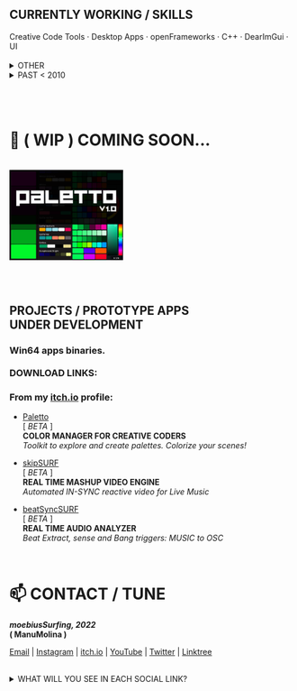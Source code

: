 <br/><br/>

<h2>CURRENTLY WORKING / SKILLS</h2>
Creative Code Tools · Desktop Apps · openFrameworks · C++ · DearImGui · UI

<br/>
<br/>

<details>
<summary>OTHER</summary>
</br>
Arduino/ESP USB bridge integration for ofApp's  ·  Electronics

<h3>LEARN INTEREST</h3>
Unreal Engine  ·  Houdini  ·  React / ThreeJS

<br/>

</details>
 
<details>
<summary>PAST < 2010</summary>
</br>
Tech. Telecom Engineer, UPC. Electronics, Audio DSP spec, 2000 · Sound Engineer and Music Producer, 2001/2009 · Live Streamer since 2004 · Live Stream enhanced music shows, 2008 · Mixed Reality decentralized music Events in Second Life Metaverse vs Real Live + Machinima film making, 2007/2010.

</details>
 
<br/>
<br/>
<br/>

<h1>🔭 ( WIP ) COMING SOON...</h1>

<br/>

<div align="left">
<img src="https://github.com/moebiussurfing/moebiusSurfing/blob/main/Paletto_Thumbnail.png" align="center" height="40%" width="40%">
</div>

<br/><br/>

<p>
<h2>
PROJECTS / PROTOTYPE APPS<br/>
UNDER DEVELOPMENT<br/> 
</h2>
</p>

<p>
<h3>
Win64 apps binaries.<br/><br/>
DOWNLOAD LINKS:
</h3>
</p>

<p>
<h3>From my <a href="https://moebiussurfing.itch.io/" target="_blank">itch.io</a> profile:<br/>

</h3>
</p>

<p>
  
  * <a href="https://moebiussurfing.itch.io/paletto" target="_blank">Paletto</a> <br/>[ <i>BETA</i> ]
  <br/><b>COLOR MANAGER FOR CREATIVE CODERS</b><br/>
<i>Toolkit to explore and create palettes. Colorize your scenes!</i><br/>

  * <a href="https://moebiussurfing.itch.io/skipsurf?secret=vThAQqFofT4go1Wvh4KUcCHO8UU" target="_blank">skipSURF</a> <br/>[ <i>BETA</i> ]
  <br/><b>REAL TIME MASHUP VIDEO ENGINE</b><br/> 
<i>Automated IN-SYNC reactive video for Live Music</i><br/>

  * <a href="https://moebiussurfing.itch.io/beatsyncsurf?secret=YWZnvUDrkW76SEs81aQJkQ7jmlE" target="_blank">beatSyncSURF</a> <br/>[ <i>BETA</i> ]
  <br/><b>REAL TIME AUDIO ANALYZER</b><br/> 
<i>Beat Extract, sense and Bang triggers: MUSIC to OSC</i></br>

</p>

<br/>

<h1>📫 CONTACT / TUNE</h1>

<p>
<strong> 
  <em>
moebiusSurfing, 2022
  </em>
<br/>
( ManuMolina )

</strong>
</p>

<p>
<a href="mailto:moebiussurfing@gmail.com" target="_blank">Email</a> |  
<a href="https://www.instagram.com/moebiusSurfing/" target="_blank">Instagram</a> | 
<a href="https://moebiussurfing.itch.io/" target="_blank">itch.io</a> | 
<a href="https://www.youtube.com/moebiusSurfing" target="_blank">YouTube</a> | 
<a href="https://twitter.com/moebiusSurfing/" target="_blank">Twitter</a> | 
<a href="https://linktr.ee/moebiussurfing" target="_blank">Linktree</a>
</p>

<br/>

<details>
<summary>WHAT WILL YOU SEE IN EACH SOCIAL LINK?</summary>
<br>
 
**GitHub**:  
_My libraries/modules currently under development. Mainly openFrameworks add-ons._<br/>

**Instagram**:  
_Weekly/Monthly showcase of currently developing tools._<br/>

**Itch.io**:  
_Binaries of my desktop apps for Windows under development. Ready to download and install._<br/>

**YouTube**:  
_Some creative code experiments, screencast of libraries/modules/add-ons and other archived stuff._<br/>

**Twitter**:  
_Tweets of my released apps/tools, and feed from some creative coders and developers that I follow._<br/>

**Linktree**:  
_All my profiles links._<br/>
 
</details>

<br/><br/>
